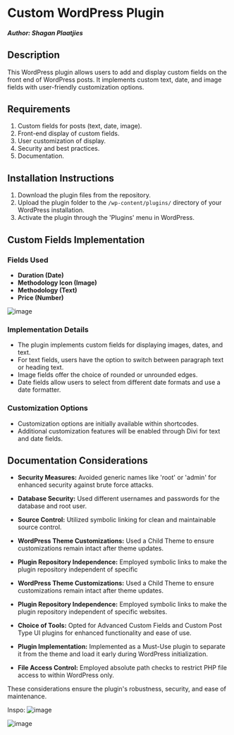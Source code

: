 # Custom WordPress Plugin
##### Author: Shagan Plaatjies

## Description
This WordPress plugin allows users to add and display custom fields on the front end of WordPress posts. It implements custom text, date, and image fields with user-friendly customization options.

## Requirements
1. Custom fields for posts (text, date, image).
2. Front-end display of custom fields.
3. User customization of display.
4. Security and best practices.
5. Documentation.

## Installation Instructions
1. Download the plugin files from the repository.
2. Upload the plugin folder to the `/wp-content/plugins/` directory of your WordPress installation.
3. Activate the plugin through the 'Plugins' menu in WordPress.

## Custom Fields Implementation

### Fields Used
- **Duration (Date)**
- **Methodology Icon (Image)**
- **Methodology (Text)**
- **Price (Number)**

![image](https://github.com/shgnplaatjies/StriveSA/assets/63879125/727db9c0-45b3-449a-a538-b15fcc9a2c67)


### Implementation Details
- The plugin implements custom fields for displaying images, dates, and text.
- For text fields, users have the option to switch between paragraph text or heading text.
- Image fields offer the choice of rounded or unrounded edges.
- Date fields allow users to select from different date formats and use a date formatter.

### Customization Options
- Customization options are initially available within shortcodes.
- Additional customization features will be enabled through Divi for text and date fields.

## Documentation Considerations
- **Security Measures:** Avoided generic names like 'root' or 'admin' for enhanced security against brute force attacks.
- **Database Security:** Used different usernames and passwords for the database and root user.
- **Source Control:** Utilized symbolic linking for clean and maintainable source control.
- **WordPress Theme Customizations:** Used a Child Theme to ensure customizations remain intact after theme updates.
- **Plugin Repository Independence:** Employed symbolic links to make the plugin repository independent of specific

- **WordPress Theme Customizations:** Used a Child Theme to ensure customizations remain intact after theme updates.
- **Plugin Repository Independence:** Employed symbolic links to make the plugin repository independent of specific websites.
- **Choice of Tools:** Opted for Advanced Custom Fields and Custom Post Type UI plugins for enhanced functionality and ease of use.
- **Plugin Implementation:** Implemented as a Must-Use plugin to separate it from the theme and load it early during WordPress initialization.
- **File Access Control:** Employed absolute path checks to restrict PHP file access to within WordPress only.

These considerations ensure the plugin's robustness, security, and ease of maintenance.

Inspo: 
![image](https://github.com/shgnplaatjies/StriveSA/assets/63879125/2940497a-c745-455c-a55e-5fbabd2fac80)


![image](https://github.com/shgnplaatjies/StriveSA/assets/63879125/a8f71bee-53f0-4d42-b4eb-0c1f66663ff4)


